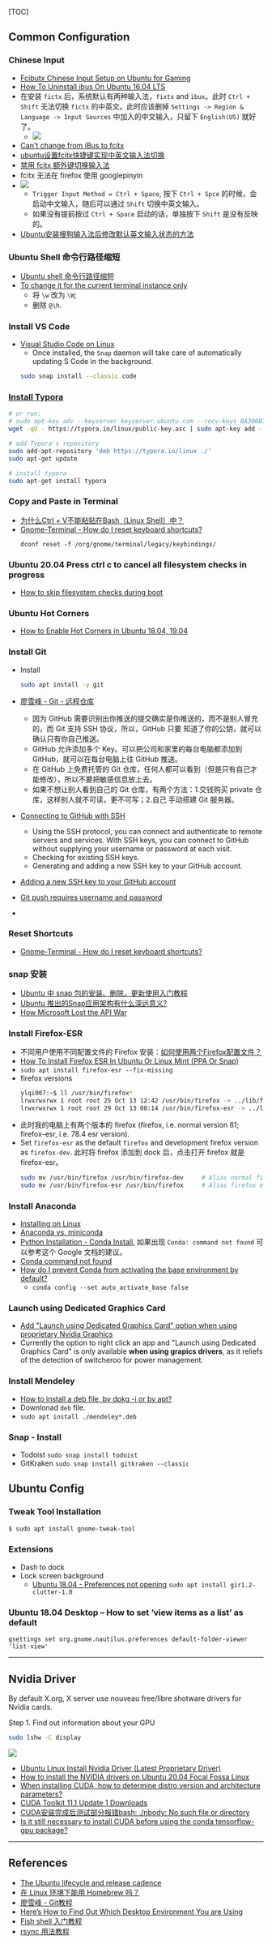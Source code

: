 [TOC]

## Common Configuration
### Chinese Input
* [Fcibutx Chinese Input Setup on Ubuntu for Gaming](https://leimao.github.io/blog/Ubuntu-Gaming-Chinese-Input/)
* [How To Uninstall ibus On Ubuntu 16.04 LTS](https://installlion.com/ubuntu/xenial/main/i/ibus/uninstall/index.html)
* 在安装 `fictx` 后，系统默认有两种输入法，`fixtx` and `ibux`。此时 `Ctrl + Shift` 无法切换 `fictx` 的中英文。此时应该删掉
`Settings -> Region & Language -> Input Sources` 中加入的中文输入，只留下 `English(US)` 就好了。
    * ![](images/Input_Sources.png)
* [Can't change from iBus to fcitx](https://askubuntu.com/a/1194876)
* [ubuntu设置fcitx快捷键实现中英文输入法切换](https://blog.csdn.net/jumpingpig/article/details/104743917)
* [禁用 fcitx 额外键切换输入法 ](http://einverne.github.io/post/2019/08/disable-fcitx-extra-key-for-trigger-input-method.html)
* fcitx 无法在 firefox 使用 googlepinyin
* ![](images/fcitx_input_method_configuration.png)
    * `Trigger Input Method = Ctrl + Space`, 按下 `Ctrl + Spce` 的时候，会启动中文输入，随后可以通过 `Shift` 切换中英文输入。
    * 如果没有提前按过 `Ctrl + Space` 启动的话，单独按下 `Shift` 是没有反映的。
* [Ubuntu安装搜狗输入法后修改默认英文输入状态的方法](https://blog.csdn.net/ameyume/article/details/87091652)

### Ubuntu Shell 命令行路径缩短
* [Ubuntu shell 命令行路径缩短](https://blog.csdn.net/aiqianqi1796/article/details/101835940)
* [To change it for the current terminal instance only](https://askubuntu.com/a/145626)
    * 将 `\w` 改为 `\W`;
    * 删除 `@\h`.

### Install VS Code
* [Visual Studio Code on Linux](https://code.visualstudio.com/docs/setup/linux)
    * Once installed, the `Snap` daemon will take care of automatically updating S Code in the background.
    ```bash
    sudo snap install --classic code
    ```

### [Install Typora](https://typora.io/#linux)
```bash
# or run:
# sudo apt-key adv --keyserver keyserver.ubuntu.com --recv-keys BA300B7755AFCFAE
wget -qO - https://typora.io/linux/public-key.asc | sudo apt-key add -

# add Typora's repository
sudo add-apt-repository 'deb https://typora.io/linux ./'
sudo apt-get update

# install typora
sudo apt-get install typora
```

### Copy and Paste in Terminal
* [为什么Ctrl + V不能粘贴在Bash（Linux Shell）中？](https://qastack.cn/superuser/421463/why-does-ctrl-v-not-paste-in-bash-linux-shell)
* [Gnome-Terminal - How do I reset keyboard shortcuts?](https://askubuntu.com/a/891203)
  ```
  dconf reset -f /org/gnome/terminal/legacy/keybindings/
  ```

### Ubuntu 20.04 Press ctrl c to cancel all filesystem checks in progress
* [How to skip filesystem checks during boot](https://askubuntu.com/questions/1250119/how-to-skip-filesystem-checks-during-boot)

### Ubuntu Hot Corners
* [How to Enable Hot Corners in Ubuntu 18.04, 19.04](http://ubuntuhandbook.org/index.php/2019/07/enable-hot-corners-ubuntu-18-04-19-04/)

### Install Git
* Install
    ```bash
    sudo apt install -y git
    ```
    
* [廖雪峰 - Git - 远程仓库](https://www.liaoxuefeng.com/wiki/896043488029600/896954117292416)
  
    * 因为 GitHub 需要识别出你推送的提交确实是你推送的，而不是别人冒充的，而 Git 支持 SSH 协议，所以，GitHub 只要
    知道了你的公钥，就可以确认只有你自己推送。
    * GitHub 允许添加多个 Key。可以把公司和家里的每台电脑都添加到 GitHub，就可以在每台电脑上往 GitHub 推送。
    * 在 GitHub 上免费托管的 Git 仓库，任何人都可以看到（但是只有自己才能修改），所以不要把敏感信息放上去。
    * 如果不想让别人看到自己的 Git 仓库，有两个方法：1.交钱购买 private 仓库，这样别人就不可读，更不可写；2.自己
    手动搭建 Git 服务器。
    
* [Connecting to GitHub with SSH](https://docs.github.com/en/free-pro-team@latest/github/authenticating-to-github/connecting-to-github-with-ssh)
    * Using the SSH protocol, you can connect and authenticate to remote servers and services. With SSH keys,
    you can connect to GitHub without supplying your username or password at each visit.
    * Checking for existing SSH keys.
    * Generating and adding a new SSH key to your GitHub account. 
    
* [Adding a new SSH key to your GitHub account](https://docs.github.com/en/enterprise-server@2.20/github/authenticating-to-github/adding-a-new-ssh-key-to-your-github-account)

* [Git push requires username and password](https://stackoverflow.com/questions/6565357/git-push-requires-username-and-password)

* 

### Reset Shortcuts
* [Gnome-Terminal - How do I reset keyboard shortcuts?](https://askubuntu.com/questions/891199/gnome-terminal-how-do-i-reset-keyboard-shortcuts)

### snap 安装
* [Ubuntu 中 snap 包的安装、删除，更新使用入门教程](https://m.linuxidc.com/Linux/2018-05/152385.htm)
* [Ubuntu 推出的Snap应用架构有什么深远意义?](https://www.zhihu.com/question/47514122)
* [How Microsoft Lost the API War](https://www.joelonsoftware.com/2004/06/13/how-microsoft-lost-the-api-war/)

### Install Firefox-ESR
* 不同用户使用不同配置文件的 Firefox 安装：[如何使用两个Firefox配置文件？](https://qastack.cn/ubuntu/660147/how-can-i-use-two-firefox-profiles)
* [How To Install Firefox ESR In Ubuntu Or Linux Mint (PPA Or Snap) ](https://www.linuxuprising.com/2018/11/how-to-install-firefox-esr-in-ubuntu-or.html)
* `sudo apt install firefox-esr --fix-missing`
* firefox versions
    ```bash
    ylqi007:~$ ll /usr/bin/firefox*
    lrwxrwxrwx 1 root root 25 Oct 13 12:42 /usr/bin/firefox -> ../lib/firefox/firefox.sh*
    lrwxrwxrwx 1 root root 29 Oct 13 08:14 /usr/bin/firefox-esr -> ../lib/firefox-esr/firefox.sh*
    ```
* 此时我的电脑上有两个版本的 firefox (firefox, i.e. normal version 81; firefox-esr, i.e. 78.4 esr version).
* Set `firefox-esr` as the default `firefox` and development firefox version as `firefox-dev`.
此时将 firefox 添加到 dock 后，点击打开 firefox 就是 firefox-esr。
  ```bash
  sudo mv /usr/bin/firefox /usr/bin/firefox-dev     # Alias normal firefox as firefox-dev
  sudo mv /usr/bin/firefox-esr /usr/bin/firefox     # Alias firefox esr as default firefox
  ```

### Install Anaconda
* [Installing on Linux](https://docs.conda.io/projects/conda/en/latest/user-guide/install/linux.html)
* [Anaconda vs. miniconda](https://stackoverflow.com/questions/45421163/anaconda-vs-miniconda)
* [Python Installation - Conda Install](https://developers.google.com/earth-engine/guides/python_install-conda), 如果出现 `Conda: command not found` 可以参考这个 Google 文档的建议。
* [Conda command not found](https://stackoverflow.com/questions/35246386/conda-command-not-found/44319368)
* [How do I prevent Conda from activating the base environment by default?](https://stackoverflow.com/questions/54429210/how-do-i-prevent-conda-from-activating-the-base-environment-by-default)
    * `conda config --set auto_activate_base false`

### Launch using Dedicated Graphics Card
* [Add "Launch using Dedicated Graphics Card" option when using proprietary Nvidia Graphics](https://gitlab.gnome.org/GNOME/gnome-shell/-/issues/280)
* Currently the option to right click an app and "Launch using Dedicated Graphics Card" is only available
**when using grapics drivers**, as it reliefs of the detection of switcheroo for power management. 

### Install Mendeley
* [How to install a deb file, by dpkg -i or by apt?](https://unix.stackexchange.com/questions/159094/how-to-install-a-deb-file-by-dpkg-i-or-by-apt)
* Downlonad `deb` file.
* `sudo apt install ./mendeley*.deb`

### Snap - Install 
* Todoist
    `sudo snap install todoist`
* GitKraken
    `sudo snap install gitkraken --classic`


## Ubuntu Config
### Tweak Tool Installation
```bash
$ sudo apt install gnome-tweak-tool
```

### Extensions
* Dash to dock
* Lock screen background
    * [Ubuntu 18.04 - Preferences not opening](https://github.com/paradoxxxzero/gnome-shell-system-monitor-applet/issues/456) 	`sudo apt install gir1.2-clutter-1.0`

### Ubuntu 18.04 Desktop – How to set ‘view items as a list’ as default

`gsettings set org.gnome.nautilus.preferences default-folder-viewer 'list-view'`



---

## Nvidia Driver

By default X.org, X server use nouveau free/libre shotware drivers for Nvidia cards.

Step 1. Find out information about your GPU

```bash
sudo lshw -C display
```

![](/home/yq0033/.config/Typora/typora-user-images/image-20201105215457202.png)





* [Ubuntu Linux Install Nvidia Driver (Latest Proprietary Driver)](https://www.cyberciti.biz/faq/ubuntu-linux-install-nvidia-driver-latest-proprietary-driver/)
* [How to install the NVIDIA drivers on Ubuntu 20.04 Focal Fossa Linux](https://linuxconfig.org/how-to-install-the-nvidia-drivers-on-ubuntu-20-04-focal-fossa-linux)
* [When installing CUDA, how to determine distro,version and architecture parameters?](https://askubuntu.com/questions/927640/when-installing-cuda-how-to-determine-distro-version-and-architecture-parameter)
* [CUDA Toolkit 11.1 Update 1 Downloads](https://developer.nvidia.com/cuda-downloads?target_os=Linux&target_arch=x86_64&target_distro=Ubuntu&target_version=1604&target_type=deblocal)
* [CUDA安装完成后测试部分报错bash: ./nbody: No such file or directory](https://www.codeleading.com/article/77313998501/)
* [Is it still necessary to install CUDA before using the conda tensorflow-gpu package?](https://stackoverflow.com/questions/61533291/is-it-still-necessary-to-install-cuda-before-using-the-conda-tensorflow-gpu-pack)


---
## References

* [The Ubuntu lifecycle and release cadence](https://ubuntu.com/about/release-cycle)
* [在 Linux 环境下能用 Homebrew 吗？](https://www.zhihu.com/question/20022687)
* [廖雪峰 - Git教程](https://www.liaoxuefeng.com/wiki/896043488029600)
* [Here’s How to Find Out Which Desktop Environment You are Using](https://itsfoss.com/find-desktop-environment/)
* [Fish shell 入门教程](http://www.ruanyifeng.com/blog/2017/05/fish_shell.html)
* [rsync 用法教程](http://www.ruanyifeng.com/blog/2020/08/rsync.html)